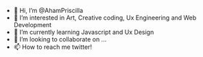 - 👋 Hi, I’m @AhamPriscilla
- 👀 I’m interested in Art, Creative coding, Ux Engineering and Web Development
- 🌱 I’m currently learning Javascript and Ux Design
- 💞️ I’m looking to collaborate on ...
- 📫 How to reach me twitter!

<!---
AhamPriscilla/AhamPriscilla is a ✨ special ✨ repository because its `README.md` (this file) appears on your GitHub profile.
You can click the Preview link to take a look at your changes.
--->
